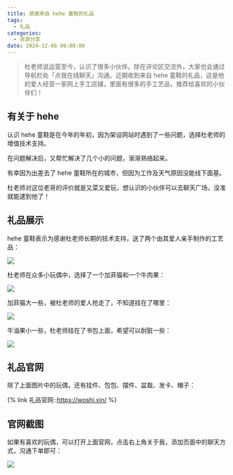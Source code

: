 ```yaml
---
title: 感谢来自 hehe 童鞋的礼品
tags:
  - 礼品
categories:
  - 资源分享
date: 2024-12-08 00:00:00
---
```


> 杜老师说运营至今，认识了很多小伙伴。除在评论区交流外，大家也会通过导航栏处「点我在线聊天」沟通。近期收到来自 hehe 童鞋的礼品，这是他的爱人经营一家网上手工店铺，里面有很多的手工艺品，推荐给喜欢的小伙伴们！

<!-- more -->

## 有关于 hehe

认识 hehe 童鞋是在今年的年初，因为架设网站时遇到了一些问题，选择杜老师的增值技术支持。

在问题解决后，又帮忙解决了几个小的问题，渐渐熟络起来。

有幸因为出差去了 hehe 童鞋所在的城市，但因为工作及天气原因没能线下面基。

杜老师对这位老哥的评价就是又菜又爱玩，想认识的小伙伴可以去聊天广场，没准就能逮到他了！

## 礼品展示

hehe 童鞋表示为感谢杜老师长期的技术支持，送了两个由其爱人亲手制作的工艺品：

![](https://cdn.dusays.com/2024/12/776-1.jpg)

杜老师在众多小玩偶中，选择了一个加菲猫和一个牛肉果：

![](https://cdn.dusays.com/2024/12/776-2.jpg)

加菲猫大一些，被杜老师的爱人抢走了，不知道挂在了哪里：

![](https://cdn.dusays.com/2024/12/776-3.jpg)

牛油果小一些，杜老师挂在了书包上面，希望可以耐脏一些：

![](https://cdn.dusays.com/2024/12/776-4.jpg)

## 礼品官网

除了上面图片中的玩偶，还有挂件、包包、摆件、盆栽、发卡、帽子：

{% link 礼品官网::https://woshi.xin/ %}

## 官网截图

如果有喜欢的玩偶，可以打开上面官网，点击右上角关于我，添加页面中的聊天方式，沟通下单即可：

![](https://cdn.dusays.com/2024/12/776-5.jpg)